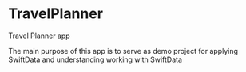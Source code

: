 # TravelPlanner
Travel Planner app 

The main purpose of this app is to serve as demo project for applying SwiftData and understanding working with SwiftData
